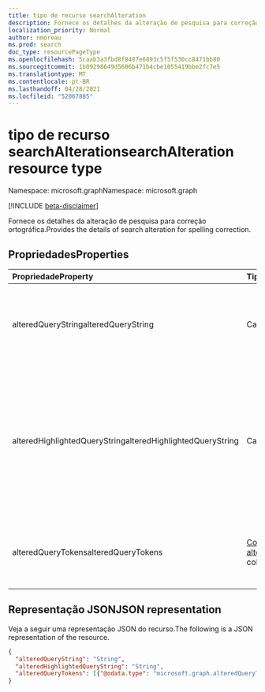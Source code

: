 ```yaml
---
title: tipo de recurso searchAlteration
description: Fornece os detalhes da alteração de pesquisa para correção ortográfica.
localization_priority: Normal
author: nmoreau
ms.prod: search
doc_type: resourcePageType
ms.openlocfilehash: 5caab3a3fbd8f8487e6893c5f5f530cc8471bb80
ms.sourcegitcommit: 1b09298649d5606b471b4cbe1055419bbe2fc7e5
ms.translationtype: MT
ms.contentlocale: pt-BR
ms.lasthandoff: 04/28/2021
ms.locfileid: "52067885"
---
```

# <a name="searchalteration-resource-type"></a><span data-ttu-id="f1f8b-103">tipo de recurso searchAlteration</span><span class="sxs-lookup"><span data-stu-id="f1f8b-103">searchAlteration resource type</span></span>

<span data-ttu-id="f1f8b-104">Namespace: microsoft.graph</span><span class="sxs-lookup"><span data-stu-id="f1f8b-104">Namespace: microsoft.graph</span></span>

[!INCLUDE [beta-disclaimer](../../includes/beta-disclaimer.md)]

<span data-ttu-id="f1f8b-105">Fornece os detalhes da alteração de pesquisa para correção ortográfica.</span><span class="sxs-lookup"><span data-stu-id="f1f8b-105">Provides the details of search alteration for spelling correction.</span></span>

## <a name="properties"></a><span data-ttu-id="f1f8b-106">Propriedades</span><span class="sxs-lookup"><span data-stu-id="f1f8b-106">Properties</span></span>

| <span data-ttu-id="f1f8b-107">Propriedade</span><span class="sxs-lookup"><span data-stu-id="f1f8b-107">Property</span></span>     | <span data-ttu-id="f1f8b-108">Tipo</span><span class="sxs-lookup"><span data-stu-id="f1f8b-108">Type</span></span>        | <span data-ttu-id="f1f8b-109">Descrição</span><span class="sxs-lookup"><span data-stu-id="f1f8b-109">Description</span></span> |
|:-------------|:------------|:------------|
|<span data-ttu-id="f1f8b-110">alteredQueryString</span><span class="sxs-lookup"><span data-stu-id="f1f8b-110">alteredQueryString</span></span>|<span data-ttu-id="f1f8b-111">Cadeia de caracteres</span><span class="sxs-lookup"><span data-stu-id="f1f8b-111">String</span></span>| <span data-ttu-id="f1f8b-112">Define a cadeia de caracteres de consulta alterada com correção ortográfica.</span><span class="sxs-lookup"><span data-stu-id="f1f8b-112">Defines the altered query string with spelling correction.</span></span>|
|<span data-ttu-id="f1f8b-113">alteredHighlightedQueryString</span><span class="sxs-lookup"><span data-stu-id="f1f8b-113">alteredHighlightedQueryString</span></span>|<span data-ttu-id="f1f8b-114">Cadeia de caracteres</span><span class="sxs-lookup"><span data-stu-id="f1f8b-114">String</span></span>| <span data-ttu-id="f1f8b-115">Define a cadeia de caracteres de consulta realçada alterada com correção ortográfica.</span><span class="sxs-lookup"><span data-stu-id="f1f8b-115">Defines the altered highlighted query string with spelling correction.</span></span> <span data-ttu-id="f1f8b-116">A anotação em torno do segmento corrigido é (\ue000, \ue001)</span><span class="sxs-lookup"><span data-stu-id="f1f8b-116">The annotation around the corrected segment is (\ue000, \ue001)</span></span>|
|<span data-ttu-id="f1f8b-117">alteredQueryTokens</span><span class="sxs-lookup"><span data-stu-id="f1f8b-117">alteredQueryTokens</span></span>|<span data-ttu-id="f1f8b-118">[Coleção alteredQueryToken](alteredquerytoken.md)</span><span class="sxs-lookup"><span data-stu-id="f1f8b-118">[alteredQueryToken](alteredquerytoken.md) collection</span></span>| <span data-ttu-id="f1f8b-119">Representa segmentos alterados em relação à consulta original.</span><span class="sxs-lookup"><span data-stu-id="f1f8b-119">Represents changed segments with respect to original query.</span></span>|

## <a name="json-representation"></a><span data-ttu-id="f1f8b-120">Representação JSON</span><span class="sxs-lookup"><span data-stu-id="f1f8b-120">JSON representation</span></span>

<span data-ttu-id="f1f8b-121">Veja a seguir uma representação JSON do recurso.</span><span class="sxs-lookup"><span data-stu-id="f1f8b-121">The following is a JSON representation of the resource.</span></span>

<!-- {
  "blockType": "resource",
  "optionalProperties": [

  ],
  "@odata.type": "microsoft.graph.searchAlteration",
  "baseType": null
}-->

```json
{
  "alteredQueryString": "String",
  "alteredHighlightedQueryString": "String",
  "alteredQueryTokens": [{"@odata.type": "microsoft.graph.alteredQueryToken"}]
}
```